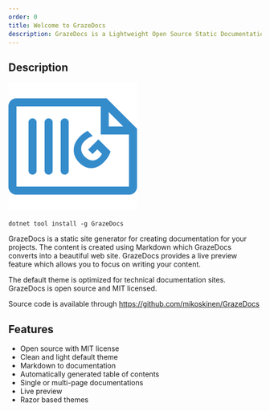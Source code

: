 ```yaml
---
order: 0
title: Welcome to GrazeDocs
description: GrazeDocs is a Lightweight Open Source Static Documentation Generator
---
```


## Description

![GrazeDocs Logo](https://github.com/mikoskinen/GrazeDocs/raw/master/logo/grazedocs_logo_blue_front_small.png "Logo")

```markup
dotnet tool install -g GrazeDocs
```

GrazeDocs is a static site generator for creating documentation for your projects. The content is created using Markdown which GrazeDocs converts into a beautiful web site. GrazeDocs provides a live preview feature which allows you to focus on writing your content.  

The default theme is optimized for technical documentation sites. GrazeDocs is open source and MIT licensed.

Source code is available through https://github.com/mikoskinen/GrazeDocs

## Features

* Open source with MIT license
* Clean and light default theme
* Markdown to documentation
* Automatically generated table of contents
* Single or multi-page documentations
* Live preview 
* Razor based themes